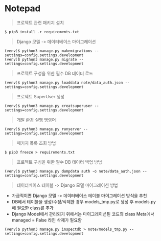 # Notepad

> 프로젝트 관련 패키지 설치
```
$ pip3 install -r requirements.txt
```

> Django 모델 -> 데이터베이스 마이그레이션
```
(venv)$ python3 manage.py makemigrations --settings=config.settings.development
(venv)$ python3 manage.py migrate --settings=config.settings.development
```

>프로젝트 구성을 위한 필수 DB 데이터 로드
```
(venv)$ python3 manage.py loaddata note/data_auth.json --settings=config.settings.development
```

> 프로젝트 SuperUser 생성
```
(venv)$ python3 manage.py creatsuperuser --settings=config.settings.development
```

> 개발 환경 실행 명령어
```
(venv)$ python3 manage.py runserver --settings=config.settings.development
```


> 패키지 목록 조회 방법
```
$ pip3 freeze > requirements.txt
```

> 프로젝트 구성을 위한 필수 DB 데이터 백업 방법
```
(venv)$ python3 manage.py dumpdata auth -o note/data_auth.json --settings=config.settings.development
```

> 데이터베이스 테이블 -> Django 모델 마이그레이션 방법
- 가급적이면 Django 모델 -> 데이터베이스 테이블 마이그레이션 방식을 추천
- DB에서 테이블을 생성/수정/삭제한 경우 models_tmp.py로 생성 후 models.py에 필요한 class를 추가
- Django Model에서 관리되기 위해서는 마이그레이션된 코드의 class Meta에서 managed = False 라인 삭제가 필요함
```
(venv)$ python3 manage.py inspectdb > note/models_tmp.py --settings=config.settings.development
```
